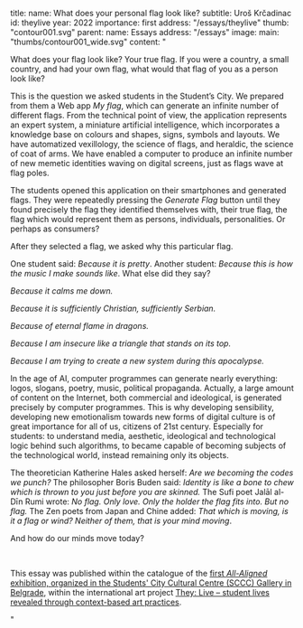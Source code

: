 title:
    name: What does your personal flag look like?
    subtitle: Uroš Krčadinac
id: theylive
year: 2022
importance: first
address: "/essays/theylive"
thumb: "contour001.svg"
parent:
    name: Essays
    address: "/essays"
image:
    main: "thumbs/contour001_wide.svg"
content: "<p class='regular'>What does your flag look like? Your true flag. If you were a country, a small country, and had your own flag, what would that flag of you as a person look like?</p>
<p class='regular'>This is the question we asked students in the Student’s City. We prepared from them a Web app <em>My flag</em>, which can generate an infinite number of different flags. From the technical point of view, the application represents an expert system, a miniature artificial intelligence, which incorporates a knowledge base on colours and shapes, signs, symbols and layouts. We have automatized vexillology, the science of flags, and heraldic, the science of coat of arms. We have enabled a computer to produce an infinite number of new memetic identities waving on digital screens, just as flags wave at flag poles.</p>
<p class='regular'>The students opened this application on their smartphones and generated flags. They were repeatedly pressing the <em>Generate Flag</em> button until they found precisely the flag they identified themselves with, their true flag, the flag which would represent them as persons, individuals, personalities. Or perhaps as consumers?</p>
<p class='regular'>After they selected a flag, we asked why this particular flag.</p>
<p class='regular'>One student said: <em>Because it is pretty</em>. Another student: <em>Because this is how the music I make sounds like</em>. What else did they say?</p>
<p class='regular'><em>Because it calms me down.</em></p>
<p class='regular'><em>Because it is sufficiently Christian, sufficiently Serbian.</em></p>
<p class='regular'><em>Because of eternal flame in dragons.</em></p>
<p class='regular'><em>Because I am insecure like a triangle that stands on its top.</em></p>
<p class='regular'><em>Because I am trying to create a new system during this apocalypse.</em></p>
<p class='regular'>In the age of AI, computer programmes can generate nearly everything: logos, slogans, poetry, music, political propaganda. Actually, a large amount of content on the Internet, both commercial and ideological, is generated precisely by computer programmes. This is why developing sensibility, developing new emotionalism towards new forms of digital culture is of great importance for all of us, citizens of 21st century. Especially for students: to understand media, aesthetic, ideological and technological logic behind such algorithms, to became capable of becoming subjects of the technological world, instead remaining only its objects.</p>
<p class='regular'>The theoretician Katherine Hales asked herself: <em>Are we becoming the codes we punch?</em> The philosopher Boris Buden said: <em>Identity is like a bone to chew which is thrown to you just before you are skinned.</em> The Sufi poet Jalāl al-Dīn Rumi wrote: <em>No flag. Only love. Only the holder the flag fits into. But no flag.</em> The Zen poets from Japan and Chine added: <em>That which is moving, is it a flag or wind? Neither of them, that is your mind moving</em>.</p>
<p class='regular'>And how do our minds move today?</p>
<p class='regular'><br></p>
<p class='regular end-text'>This essay was published within the catalogue of the <a href='/all-aligned/exhibitions/dksg/' target='_blank'>first <em>All-Aligned</em> exhibition, organized in the Students' City Cultural Centre (SCCC) Gallery in Belgrade</a>, within the international art project <a href='https://theylive.eu/' target='_blank'>They: Live – student lives revealed through context-based art practices</a>.</p>"